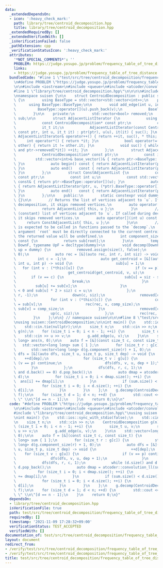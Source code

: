 ```yaml
---
data:
  _extendedDependsOn:
  - icon: ':heavy_check_mark:'
    path: library/tree/centroid_decomposition.hpp
    title: library/tree/centroid_decomposition.hpp
  _extendedRequiredBy: []
  _extendedVerifiedWith: []
  _isVerificationFailed: false
  _pathExtension: cpp
  _verificationStatusIcon: ':heavy_check_mark:'
  attributes:
    '*NOT_SPECIAL_COMMENTS*': ''
    PROBLEM: https://judge.yosupo.jp/problem/frequency_table_of_tree_distance
    links:
    - https://judge.yosupo.jp/problem/frequency_table_of_tree_distance
  bundledCode: "#line 1 \"test/src/tree/centroid_decomposition/frequency_table_of_tree_distance.test.cpp\"\
    \n#define PROBLEM \"https://judge.yosupo.jp/problem/frequency_table_of_tree_distance\"\
    \n\n#include <iostream>\n#include <queue>\n#include <atcoder/convolution>\n\n\
    #line 1 \"library/tree/centroid_decomposition.hpp\"\n\n\n\n#include <vector>\n\
    \nnamespace suisen {\n\n    struct CentroidDecomposition : public std::vector<std::vector<int>>\
    \ {\n        using BaseType = std::vector<std::vector<int>>;\n    public:\n  \
    \      using BaseType::BaseType;\n\n        void add_edge(int u, int v) {\n  \
    \          BaseType::operator[](u).push_back(v);\n            BaseType::operator[](v).push_back(u);\n\
    \        }\n\n    private:\n        std::vector<bool> removed;\n        std::vector<int>\
    \ sub;\n\n        struct AdjacentListIterator {\n            using it_t = std::vector<int>::const_iterator;\n\
    \            const CentroidDecomposition* const ptr;\n            const int u;\n\
    \            it_t it;\n            AdjacentListIterator(const CentroidDecomposition*\
    \ const ptr, int u, it_t it) : ptr(ptr), u(u), it(it) { suc(); }\n           \
    \ AdjacentListIterator& operator++() { return ++it, suc(), * this; }\n       \
    \     int operator*() { return *it; }\n            bool operator!=(const AdjacentListIterator&\
    \ other) { return it != other.it; }\n            void suc() { while (it != (*ptr).BaseType::operator[](u).end()\
    \ and ptr->removed[*it]) ++it; }\n        };\n        struct AdjacentList {\n\
    \            CentroidDecomposition* const ptr;\n            const int u;\n   \
    \         std::vector<int>& base_vector()& { return ptr->BaseType::operator[](u);\
    \ }\n            auto begin() const { return AdjacentListIterator(ptr, u, (*ptr).BaseType::operator[](u).begin());\
    \ }\n            auto end()   const { return AdjacentListIterator(ptr, u, (*ptr).BaseType::operator[](u).end());\
    \ }\n        };\n        struct ConstAdjacentList {\n            const CentroidDecomposition*\
    \ const ptr;\n            const int u;\n            const std::vector<int>& base_vector()\
    \ const& { return ptr->BaseType::operator[](u); }\n            auto begin() const\
    \ { return AdjacentListIterator(ptr, u, (*ptr).BaseType::operator[](u).begin());\
    \ }\n            auto end()   const { return AdjacentListIterator(ptr, u, (*ptr).BaseType::operator[](u).end());\
    \ }\n        };\n\n    public:\n        static constexpr void dummy(int, int)\
    \ {}\n\n        // Returns the list of vertices adjacent to `u`. If called during\
    \ decomposition, it skips removed vertices.\n        auto operator[](int u) {\n\
    \            return AdjacentList{ this, u };\n        }\n        // Returns the\
    \ (constant) list of vertices adjacent to `u`. If called during decomposition,\
    \ it skips removed vertices.\n        auto operator[](int u) const {\n       \
    \     return ConstAdjacentList{ this, u };\n        }\n\n        // This method\
    \ is expected to be called in functions passed to the `decomp`.\n        // The\
    \ argument `root` must be directly connected to the current centroid. If not,\
    \ the returned value will be undefined.\n        int component_size(int root)\
    \ const {\n            return sub[root];\n        }\n\n        template <typename\
    \ DownF, typename UpF = decltype(dummy)>\n        void decomp(DownF down, UpF\
    \ up = dummy) {\n            removed.assign(size(), false);\n            sub.assign(size(),\
    \ 0);\n            auto rec = [&](auto rec, int r, int siz) -> void {\n      \
    \          int c = -1;\n                auto get_centroid = [&](auto get_centroid,\
    \ int u, int p) -> void {\n                    sub[u] = 1;\n                 \
    \   for (int v : (*this)[u]) {\n                        if (v == p) continue;\n\
    \                        get_centroid(get_centroid, v, u);\n                 \
    \       if (v == c) {\n                            sub[u] = siz - sub[c];\n  \
    \                          break;\n                        }\n               \
    \         sub[u] += sub[v];\n                    }\n                    if (c\
    \ < 0 and sub[u] * 2 > siz) c = u;\n                };\n                get_centroid(get_centroid,\
    \ r, -1);\n                down(c, siz);\n                removed[c] = true;\n\
    \                for (int v : (*this)[c]) {\n                    const int comp_size\
    \ = sub[v];\n                    rec(rec, v, comp_size);\n                   \
    \ sub[v] = comp_size;\n                }\n                removed[c] = false;\n\
    \                up(c, siz);\n            };\n            rec(rec, 0, size());\n\
    \        }\n    };\n\n} // namespace suisen\n\n\n#line 8 \"test/src/tree/centroid_decomposition/frequency_table_of_tree_distance.test.cpp\"\
    \nusing suisen::CentroidDecomposition;\n\nint main() {\n    std::ios::sync_with_stdio(false);\n\
    \    std::cin.tie(nullptr);\n\n    size_t n;\n    std::cin >> n;\n    CentroidDecomposition\
    \ g(n);\n    for (size_t i = 0; i < n - 1; ++i) {\n        size_t u, v;\n    \
    \    std::cin >> u >> v;\n        g.add_edge(u, v);\n    }\n\n    std::vector<long\
    \ long> ans(n, 0);\n\n    auto f = [&](const size_t c, const size_t) {\n     \
    \   std::vector<long long> sum { 1 };\n        for (size_t r : g[c]) {\n     \
    \       std::vector<long long> d(g.component_size(r) + 1, 0);\n            auto\
    \ dfs = [&](auto dfs, size_t u, size_t p, size_t dep) -> void {\n            \
    \    ++d[dep];\n                for (size_t v : g[u]) {\n                    if\
    \ (v == p) continue;\n                    dfs(dfs, v, u, dep + 1);\n         \
    \       }\n            };\n            dfs(dfs, r, c, 1);\n            while (d.size()\
    \ and d.back() == 0) d.pop_back();\n            auto dmap = atcoder::convolution_ll(sum,\
    \ d);\n            for (size_t i = 0; i < dmap.size(); ++i) {\n              \
    \  ans[i] += dmap[i];\n            }\n            if (sum.size() < d.size()) sum.swap(d);\n\
    \            for (size_t i = 0; i < d.size(); ++i) {\n                sum[i] +=\
    \ d[i];\n            }\n        }\n    };\n    g.decomp(CentroidDecomposition::dummy,\
    \ f);\n\n    for (size_t d = 1; d < n; ++d) {\n        std::cout << ans[d] <<\
    \ \" \\n\"[d == n - 1];\n    }\n    return 0;\n}\n"
  code: "#define PROBLEM \"https://judge.yosupo.jp/problem/frequency_table_of_tree_distance\"\
    \n\n#include <iostream>\n#include <queue>\n#include <atcoder/convolution>\n\n\
    #include \"library/tree/centroid_decomposition.hpp\"\nusing suisen::CentroidDecomposition;\n\
    \nint main() {\n    std::ios::sync_with_stdio(false);\n    std::cin.tie(nullptr);\n\
    \n    size_t n;\n    std::cin >> n;\n    CentroidDecomposition g(n);\n    for\
    \ (size_t i = 0; i < n - 1; ++i) {\n        size_t u, v;\n        std::cin >>\
    \ u >> v;\n        g.add_edge(u, v);\n    }\n\n    std::vector<long long> ans(n,\
    \ 0);\n\n    auto f = [&](const size_t c, const size_t) {\n        std::vector<long\
    \ long> sum { 1 };\n        for (size_t r : g[c]) {\n            std::vector<long\
    \ long> d(g.component_size(r) + 1, 0);\n            auto dfs = [&](auto dfs, size_t\
    \ u, size_t p, size_t dep) -> void {\n                ++d[dep];\n            \
    \    for (size_t v : g[u]) {\n                    if (v == p) continue;\n    \
    \                dfs(dfs, v, u, dep + 1);\n                }\n            };\n\
    \            dfs(dfs, r, c, 1);\n            while (d.size() and d.back() == 0)\
    \ d.pop_back();\n            auto dmap = atcoder::convolution_ll(sum, d);\n  \
    \          for (size_t i = 0; i < dmap.size(); ++i) {\n                ans[i]\
    \ += dmap[i];\n            }\n            if (sum.size() < d.size()) sum.swap(d);\n\
    \            for (size_t i = 0; i < d.size(); ++i) {\n                sum[i] +=\
    \ d[i];\n            }\n        }\n    };\n    g.decomp(CentroidDecomposition::dummy,\
    \ f);\n\n    for (size_t d = 1; d < n; ++d) {\n        std::cout << ans[d] <<\
    \ \" \\n\"[d == n - 1];\n    }\n    return 0;\n}"
  dependsOn:
  - library/tree/centroid_decomposition.hpp
  isVerificationFile: true
  path: test/src/tree/centroid_decomposition/frequency_table_of_tree_distance.test.cpp
  requiredBy: []
  timestamp: '2021-11-09 17:28:32+09:00'
  verificationStatus: TEST_ACCEPTED
  verifiedWith: []
documentation_of: test/src/tree/centroid_decomposition/frequency_table_of_tree_distance.test.cpp
layout: document
redirect_from:
- /verify/test/src/tree/centroid_decomposition/frequency_table_of_tree_distance.test.cpp
- /verify/test/src/tree/centroid_decomposition/frequency_table_of_tree_distance.test.cpp.html
title: test/src/tree/centroid_decomposition/frequency_table_of_tree_distance.test.cpp
---
```

